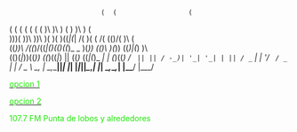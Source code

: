                                                               
                           (  (                  (            
 (  (    (    (  (   (  (  )\ )\   )   (      )  )\ ) (       
 )\))(  ))\  ))\ )(  )( )\((_|(_| /(   )(  ( /( (()/( )\  (   
((_))\ /((_)/((_|()\(()((_)_  _ )(_)) (()\ )(_)) ((_)|(_) )\  
 (()(_|_))((_))  ((_)((_|_) || ((_)_   ((_|(_)_  _| | (_)((_) 
/ _` || || / -_)| '_| '_| | || / _` | | '_/ _` / _` | | / _ \ 
\__, | \_,_\___||_| |_| |_|_||_\__,_| |_| \__,_\__,_| |_\___/ 
|___/                                                         


                                                                                                           

                                                                                                                                                    	  
<p>
<p>
<a href="http://giss.tv:8001/guerrillaradio.ogg"><div><font color="#1ee907">opcion 1</font></div></a>
<p>
<a href="https://guerrillaradio.github.io/prendelaradio/"><div><font color="#1ee907">opcion 2</font></div></a>
<p>
<p>
<div><font color="#1ee907">107.7 FM Punta de lobos y alrededores</font></div>
 
